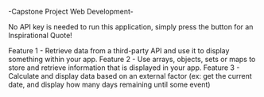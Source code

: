 -Capstone Project Web Development-

No API key is needed to run this application, simply press the button for an Inspirational Quote!

Feature 1 - Retrieve data from a third-party API and use it to display something within your app.
Feature 2 - Use arrays, objects, sets or maps to store and retrieve information that is displayed in your app.
Feature 3 - Calculate and display data based on an external factor (ex: get the current date, and display how many days remaining until some event)

